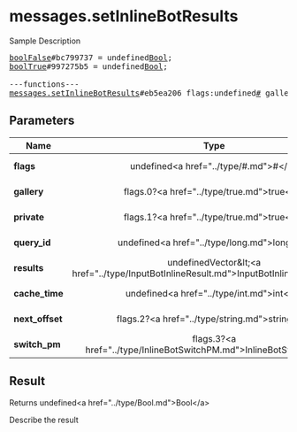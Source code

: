 # messages.setInlineBotResults

Sample Description

<pre>
<a href="../constructor/boolFalse">boolFalse</a>#bc799737 = undefined<a href="../type/Bool.md">Bool</a>;
<a href="../constructor/boolTrue">boolTrue</a>#997275b5 = undefined<a href="../type/Bool.md">Bool</a>;

---functions---
<a href="../method/messages.setInlineBotResults.md">messages.setInlineBotResults</a>#eb5ea206 flags:undefined<a href="../type/#.md">#</a> gallery:flags.0?<a href="../type/true.md">true</a> private:flags.1?<a href="../type/true.md">true</a> query_id:undefined<a href="../type/long.md">long</a> results:undefinedVector&lt;<a href="../type/InputBotInlineResult.md">InputBotInlineResult</a>&gt; cache_time:undefined<a href="../type/int.md">int</a> next_offset:flags.2?<a href="../type/string.md">string</a> switch_pm:flags.3?<a href="../type/InlineBotSwitchPM.md">InlineBotSwitchPM</a> = undefined<a href="../type/Bool.md">Bool</a>;
</pre>

## Parameters

| Name | Type | Description |
|------|:----:|-------------|
| **flags** | undefined&lt;a href=&#34;../type/#.md&#34;&gt;#&lt;/a&gt; | Param description |
| **gallery** | flags.0?&lt;a href=&#34;../type/true.md&#34;&gt;true&lt;/a&gt; | Param description |
| **private** | flags.1?&lt;a href=&#34;../type/true.md&#34;&gt;true&lt;/a&gt; | Param description |
| **query_id** | undefined&lt;a href=&#34;../type/long.md&#34;&gt;long&lt;/a&gt; | Param description |
| **results** | undefinedVector&amp;lt;&lt;a href=&#34;../type/InputBotInlineResult.md&#34;&gt;InputBotInlineResult&lt;/a&gt;&amp;gt; | Param description |
| **cache_time** | undefined&lt;a href=&#34;../type/int.md&#34;&gt;int&lt;/a&gt; | Param description |
| **next_offset** | flags.2?&lt;a href=&#34;../type/string.md&#34;&gt;string&lt;/a&gt; | Param description |
| **switch_pm** | flags.3?&lt;a href=&#34;../type/InlineBotSwitchPM.md&#34;&gt;InlineBotSwitchPM&lt;/a&gt; | Param description |

## Result

Returns undefined&lt;a href=&#34;../type/Bool.md&#34;&gt;Bool&lt;/a&gt;

Describe the result

